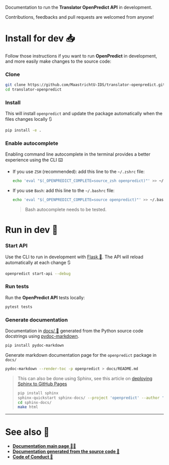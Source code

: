 Documentation to run the **Translator OpenPredict API** in development.

Contributions, feedbacks and pull requests are welcomed from anyone!

# Install for dev 📥

Follow those instructions if you want to run **OpenPredict** in development, and more easily make changes to the source code:

### Clone

```bash
git clone https://github.com/MaastrichtU-IDS/translator-openpredict.git
cd translator-openpredict
```

### Install

This will install `openpredict` and update the package automatically when the files changes locally 🔃

```bash
pip install -e .
```

### Enable autocomplete

Enabling command line autocomplete in the terminal provides a better experience using the CLI ⌨️ 

* If you use `ZSH` (recommended): add this line to the `~/.zshrc` file:

  ```bash
  echo 'eval "$(_OPENPREDICT_COMPLETE=source_zsh openpredict)"' >> ~/.zshrc
  ```

* If you use `Bash`: add this line to the `~/.bashrc` file:

  ```bash
  echo 'eval "$(_OPENPREDICT_COMPLETE=source openpredict)"' >> ~/.bashrc
  ```

  > Bash autocomplete needs to be tested.

# Run in dev 🚧

### Start API

Use the CLI to run in development with [Flask 🧪](https://flask.palletsprojects.com/en/1.1.x/). The API will reload automatically at each change 🔃

```bash
openpredict start-api --debug
```

### Run tests

Run the **OpenPredict API** tests locally:

```bash
pytest tests
```

### Generate documentation

Documentation in [docs/ 📖](docs/)  generated from the Python source code docstrings using [pydoc-markdown](https://pydoc-markdown.readthedocs.io/en/latest/).

```bash
pip install pydoc-markdown
```

Generate markdown documentation page for the `openpredict` package in `docs/`

```bash
pydoc-markdown --render-toc -p openpredict > docs/README.md
```

> This can also be done using Sphinx, see this article on [deploying Sphinx to GitHub Pages](https://circleci.com/blog/deploying-documentation-to-github-pages-with-continuous-integration/)
>
> ```bash
> pip install sphinx
> sphinx-quickstart sphinx-docs/ --project 'openpredict' --author 'Vincent Emonet'
> cd sphinx-docs/
> make html
> ```

---

# See also 👀

* **[Documentation main page 🔮🐍](https://maastrichtu-ids.github.io/translator-openpredict)**
* **[Documentation generated from the source code 📖](https://maastrichtu-ids.github.io/translator-openpredict/docs)**
* **[Code of Conduct 🤼](https://github.com/MaastrichtU-IDS/translator-openpredict/blob/master/CODE_OF_CONDUCT.md)**